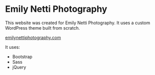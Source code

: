 <h1>Emily Netti Photography</h1>
<p>This website was created for Emily Netti Photography. It uses a custom WordPress theme built from scratch.</p><a href="https://emilynettiphotography.com">emilynettiphotography.com</a>
</br>
<p>It uses: </p>
<ul>
  <li>Bootstrap</li>
  <li>Sass</li>
  <li>jQuery</li>
</ul>

